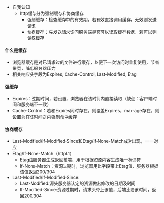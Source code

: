 + 自我认知
  + http缓存分为强制缓存和协商缓存
    + 强制缓存：检查缓存中的有效期，若有效直接调用缓存，无效则发送请求
    + 协商缓存：先发送请求询问服务端是否可以读取缓存数据，若可以则读取缓存

#### 什么是缓存
+ 浏览器缓存是对已请求过的文件进行缓存，以便下一次访问时重复使用，节省带宽，降低服务器压力
+ 相关响应头字段为Expires, Cache-Control, Last-Modified, Etag

#### 强缓存
+ Expires：过期时间，若设置，浏览器在该时间内直接读取（缺点：客户端时间和服务端不一致）
+ Cache-Control：若和Expires同时存在，则覆盖Expires，max-age存在，则设置为在该时间之内强制命中缓存

#### 协商缓存
+ Last-Modified/If-Modified-Since和Etag/If-None-Match成对出现，一一对应
+ Etag/If-None-Match（http1.1）
  + Etag由服务器生成返回前端，用于根据资源内容生成唯一标识符
  + If-None-Match：资源过期时，浏览器用此字段带上Etag值，服务器根据该值返回200/304
+ Last-Modified/If-Modified-Since:
  + Last-Modified:源头服务器认定的资源做出修改的日期及时间
  + If-Modified-Since:资源过期时，请求头带上该值，后端比较该时间，返回200/304
